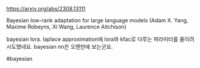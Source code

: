 https://arxiv.org/abs/2308.13111

Bayesian low-rank adaptation for large language models (Adam X. Yang, Maxime Robeyns, Xi Wang, Laurence Aitchison)

bayesian lora. laplace approximation에 lora와 kfac로 다루는 파라미터를 줄이려 시도했네요. bayesian nn은 오랜만에 보는군요.

#bayesian